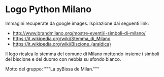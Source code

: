 # Logo Python Milano

Immagini recuperate da google images.
Ispirazione dai seguenti link:
- http://www.brandmilano.org/mostre-eventi/i-simboli-di-milano/
- https://it.wikipedia.org/wiki/Stemma_di_Milano
- https://it.wikipedia.org/wiki/Biscione_(araldica)

Il logo ricalca lo stemma del comune di Milano mettendo insieme i simboli del biscione e del duomo con nebbia su sfondo bianco.

Motto del gruppo: """La pyBissa de Milan."""
